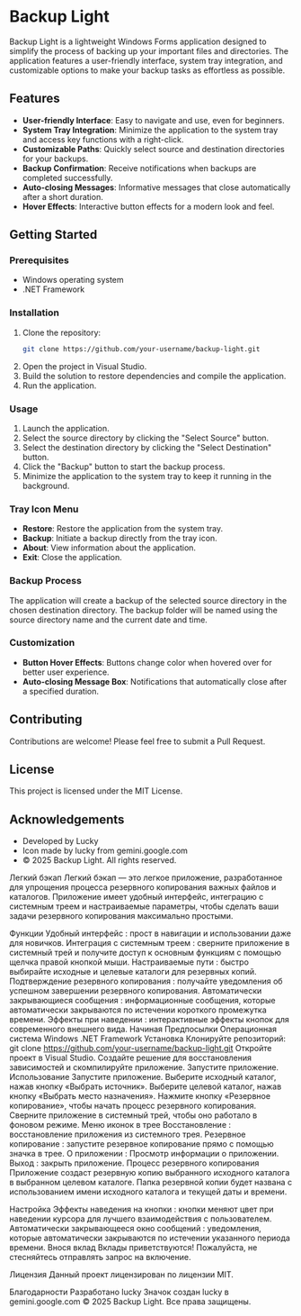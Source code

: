 # Backup Light

Backup Light is a lightweight Windows Forms application designed to simplify the process of backing up your important files and directories. The application features a user-friendly interface, system tray integration, and customizable options to make your backup tasks as effortless as possible.

## Features

- **User-friendly Interface**: Easy to navigate and use, even for beginners.
- **System Tray Integration**: Minimize the application to the system tray and access key functions with a right-click.
- **Customizable Paths**: Quickly select source and destination directories for your backups.
- **Backup Confirmation**: Receive notifications when backups are completed successfully.
- **Auto-closing Messages**: Informative messages that close automatically after a short duration.
- **Hover Effects**: Interactive button effects for a modern look and feel.

## Getting Started

### Prerequisites

- Windows operating system
- .NET Framework

### Installation

1. Clone the repository:
   ```sh
   git clone https://github.com/your-username/backup-light.git
   ```
2. Open the project in Visual Studio.
3. Build the solution to restore dependencies and compile the application.
4. Run the application.

### Usage

1. Launch the application.
2. Select the source directory by clicking the "Select Source" button.
3. Select the destination directory by clicking the "Select Destination" button.
4. Click the "Backup" button to start the backup process.
5. Minimize the application to the system tray to keep it running in the background.

### Tray Icon Menu

- **Restore**: Restore the application from the system tray.
- **Backup**: Initiate a backup directly from the tray icon.
- **About**: View information about the application.
- **Exit**: Close the application.

### Backup Process

The application will create a backup of the selected source directory in the chosen destination directory. The backup folder will be named using the source directory name and the current date and time.

### Customization

- **Button Hover Effects**: Buttons change color when hovered over for better user experience.
- **Auto-closing Message Box**: Notifications that automatically close after a specified duration.

## Contributing

Contributions are welcome! Please feel free to submit a Pull Request.

## License

This project is licensed under the MIT License.

## Acknowledgements

- Developed by Lucky
- Icon made by lucky from gemini.google.com
- © 2025 Backup Light. All rights reserved.

Легкий бэкап
Легкий бэкап — это легкое приложение, разработанное для упрощения процесса резервного копирования важных файлов и каталогов. Приложение имеет удобный интерфейс, интеграцию с системным треем и настраиваемые параметры, чтобы сделать ваши задачи резервного копирования максимально простыми.

Функции
Удобный интерфейс : прост в навигации и использовании даже для новичков.
Интеграция с системным треем : сверните приложение в системный трей и получите доступ к основным функциям с помощью щелчка правой кнопкой мыши.
Настраиваемые пути : быстро выбирайте исходные и целевые каталоги для резервных копий.
Подтверждение резервного копирования : получайте уведомления об успешном завершении резервного копирования.
Автоматически закрывающиеся сообщения : информационные сообщения, которые автоматически закрываются по истечении короткого промежутка времени.
Эффекты при наведении : интерактивные эффекты кнопок для современного внешнего вида.
Начиная
Предпосылки
Операционная система Windows
.NET Framework
Установка
Клонируйте репозиторий:
git clone https://github.com/your-username/backup-light.git
Откройте проект в Visual Studio.
Создайте решение для восстановления зависимостей и скомпилируйте приложение.
Запустите приложение.
Использование
Запустите приложение.
Выберите исходный каталог, нажав кнопку «Выбрать источник».
Выберите целевой каталог, нажав кнопку «Выбрать место назначения».
Нажмите кнопку «Резервное копирование», чтобы начать процесс резервного копирования.
Сверните приложение в системный трей, чтобы оно работало в фоновом режиме.
Меню иконок в трее
Восстановление : восстановление приложения из системного трея.
Резервное копирование : запустите резервное копирование прямо с помощью значка в трее.
О приложении : Просмотр информации о приложении.
Выход : закрыть приложение.
Процесс резервного копирования
Приложение создаст резервную копию выбранного исходного каталога в выбранном целевом каталоге. Папка резервной копии будет названа с использованием имени исходного каталога и текущей даты и времени.

Настройка
Эффекты наведения на кнопки : кнопки меняют цвет при наведении курсора для лучшего взаимодействия с пользователем.
Автоматически закрывающееся окно сообщений : уведомления, которые автоматически закрываются по истечении указанного периода времени.
Внося вклад
Вклады приветствуются! Пожалуйста, не стесняйтесь отправлять запрос на включение.

Лицензия
Данный проект лицензирован по лицензии MIT.

Благодарности
Разработано lucky
Значок создан lucky в gemini.google.com
© 2025 Backup Light. Все права защищены.
